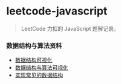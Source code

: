# leetcode-javascript

> LeetCode 力扣的 JavaScript 题解记录。

### 数据结构与算法资料

- [数据结构可视化](https://visualgo.net/zh)
- [数据结构与算法可视化](https://www.cs.usfca.edu/~galles/visualization/Algorithms.html)
- [实现常见的数据结构](https://segmentfault.com/a/1190000020011987)
